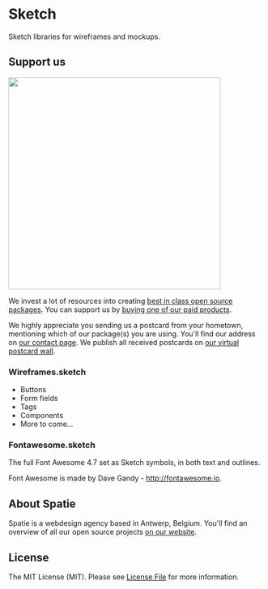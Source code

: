 # Sketch
Sketch libraries for wireframes and mockups.

## Support us

[<img src="https://github-ads.s3.eu-central-1.amazonaws.com/sketch.jpg?t=1" width="419px" />](https://spatie.be/github-ad-click/sketch)

We invest a lot of resources into creating [best in class open source packages](https://spatie.be/open-source). You can support us by [buying one of our paid products](https://spatie.be/open-source/support-us).

We highly appreciate you sending us a postcard from your hometown, mentioning which of our package(s) you are using. You'll find our address on [our contact page](https://spatie.be/about-us). We publish all received postcards on [our virtual postcard wall](https://spatie.be/open-source/postcards).

### Wireframes.sketch

- Buttons
- Form fields
- Tags
- Components
- More to come…

### Fontawesome.sketch

The full Font Awesome 4.7 set as Sketch symbols, in both text and outlines.

Font Awesome is made by Dave Gandy - http://fontawesome.io.

## About Spatie
Spatie is a webdesign agency based in Antwerp, Belgium. You'll find an overview of all our open source projects [on our website](https://spatie.be/opensource).

## License
The MIT License (MIT). Please see [License File](LICENSE.md) for more information.
